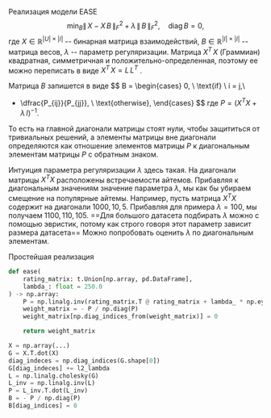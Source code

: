 Реализация модели EASE
$$
\min_B \| \, X - X \, B \, \|_F^2 + \lambda \, \| \, B \, \|_F^2, \quad \text{diag}\, B = 0,
$$
где $X \in \mathbb{R}^{|U| \times |I|}$ -- бинарная матрица взаимодействий, $B \in \mathbb{R}^{|I| \times |I|}$ -- матрица весов, $\lambda$ -- параметр регуляризации. Матрица $X^T \, X$ (Граммиан) квадратная, симметричная и положительно-определенная, поэтому ее можно переписать в виде $X^T\,X = L\, L^T$ .

Матрица $B$ запишется в виде
$$
B = 
\begin{cases}
0, \ \text{if} \ i = j,\\
- \dfrac{P_{ij}}{P_{jj}}, \ \text{otherwise},
\end{cases}
$$
где $P = (X^T X + \lambda \, I)^{-1}$.

То есть на главной диагонали матрицы стоят нули, чтобы защититься от тривиальных решений, а элементы матрицы вне диагонали определяются как отношение элементов матрицы $P$ к диагональным элементам матрицы $P$ с обратным знаком.

Интуиция параметра регуляризации $\lambda$ здесь такая. На диагонали матрицы $X^T X$ расположены встречаемости айтемов. Прибавляя к диагональным значениям значение параметра $\lambda$, мы как бы убираем смещение на популярные айтемы. Например, пусть матрица $X^T X$ содержит на диагонали $1000, 10, 5$. Прибавляя для примера $\lambda = 100$, мы получаем $1100, 110, 105$. ==Для большого датасета подбирать $\lambda$ можно с помощью эвристик, потому как строго говоря этот параметр зависит размера датасета== Можно попробовать оценить $\lambda$ по диагональным элементам.

Простейшая реализация
```python
def ease(
	rating_matrix: t.Union[np.array, pd.DataFrame],
	lambda_: float = 250.0
) -> np.array:
    P = np.linalg.inv(rating_matrix.T @ rating_matrix + lambda_ * np.eye(rating_matrix.shape[1]))
    weight_matrix = - P / np.diag(P)
    weight_matrix[np.diag_indices_from(weight_matrix)] = 0

    return weight_matrix
```

```python
X = np.array(...)
G = X.T.dot(X)
diag_indeces = np.diag_indices(G.shape[0])
G[diag_indeces] += l2_lambda
L = np.linalg.cholesky(G)
L_inv = np.linalg.inv(L)
P = L_inv.T.dot(L_inv)
B = - P / np.diag(P)
B[diag_indices] = 0
```
